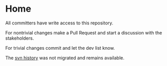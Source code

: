 # Home

All committers have write access to this repository.

For nontrivial changes make a Pull Request and start a discussion with the stakeholders.

For trivial changes commit and let the dev list know.

The [svn history](http://svn.apache.org/viewvc/bval/cms-site/trunk/content) was not migrated and remains available.
